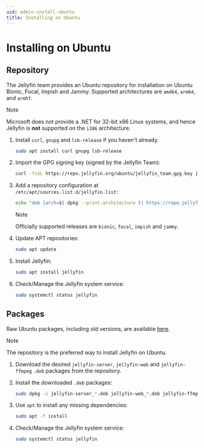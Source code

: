 ```yaml
---
uid: admin-install-ubuntu
title: Installing on Ubuntu
---
```


# Installing on Ubuntu

## Repository

The Jellyfin team provides an Ubuntu repository for installation on Ubuntu Bionic, Focal, Impish and Jammy.
Supported architectures are `amd64`, `arm64`, and `armhf`.

> [!NOTE]
> Microsoft does not provide a .NET for 32-bit x86 Linux systems, and hence Jellyfin is **not** supported on the `i386` architecture.

1. Install `curl`, `gnupg` and `lsb-release` if you haven't already.

    ```sh
    sudo apt install curl gnupg lsb-release
    ```

2. Import the GPG signing key (signed by the Jellyfin Team):

    ```sh
    curl -fsSL https://repo.jellyfin.org/ubuntu/jellyfin_team.gpg.key | gpg --dearmor -o /etc/apt/trusted.gpg.d/jellyfin.gpg
    ```

3. Add a repository configuration at `/etc/apt/sources.list.d/jellyfin.list`:

    ```sh
    echo "deb [arch=$( dpkg --print-architecture )] https://repo.jellyfin.org/ubuntu $( lsb_release -c -s ) main" | sudo tee /etc/apt/sources.list.d/jellyfin.list
    ```

    > [!NOTE]
    > Officially supported releases are `bionic`, `focal`, `impish` and `jammy`.

4. Update APT repositories:

    ```sh
    sudo apt update
    ```

5. Install Jellyfin:

    ```sh
    sudo apt install jellyfin
    ```

6. Check/Manage the Jellyfin system service:

    ```sh
    sudo systemctl status jellyfin
    ```

## Packages

Raw Ubuntu packages, including old versions, are available [here](https://repo.jellyfin.org/releases/server/ubuntu/versions/).

> [!NOTE]
> The repository is the preferred way to install Jellyfin on Ubuntu.

1. Download the desired `jellyfin-server`, `jellyfin-web` and `jellyfin-ffmpeg` `.deb` packages from the repository.

2. Install the downloaded `.deb` packages:

    ```sh
    sudo dpkg -i jellyfin-server_*.deb jellyfin-web_*.deb jellyfin-ffmpeg_*.deb
    ```

3. Use `apt` to install any missing dependencies:

    ```sh
    sudo apt -f install
    ```

4. Check/Manage the Jellyfin system service:

    ```sh
    sudo systemctl status jellyfin
    ```
